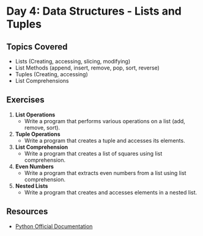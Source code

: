 # Day 4: Data Structures - Lists and Tuples

## Topics Covered
- Lists (Creating, accessing, slicing, modifying)
- List Methods (append, insert, remove, pop, sort, reverse)
- Tuples (Creating, accessing)
- List Comprehensions

## Exercises
1. **List Operations**
   - Write a program that performs various operations on a list (add, remove, sort).
2. **Tuple Operations**
   - Write a program that creates a tuple and accesses its elements.
3. **List Comprehension**
   - Write a program that creates a list of squares using list comprehension.
4. **Even Numbers**
   - Write a program that extracts even numbers from a list using list comprehension.
5. **Nested Lists**
   - Write a program that creates and accesses elements in a nested list.

## Resources
- [Python Official Documentation](https://docs.python.org/3/)
